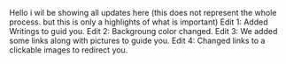 Hello i wil be showing all updates here (this does not represent the whole process. but this is only a highlights of what is important)
Edit 1: Added Writings to guid you.
Edit 2: Backgroung color changed.
Edit 3: We added some links along with pictures to guide you.
Edit 4: Changed links to a clickable images to redirect you.
